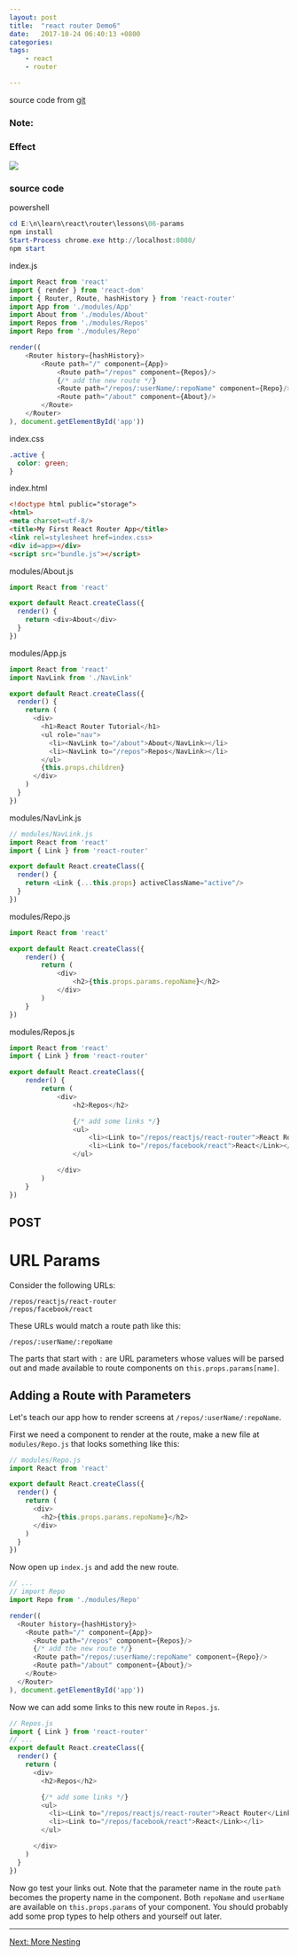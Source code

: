 ```yaml
---
layout: post
title:  "react router Demo6"
date:   2017-10-24 06:40:13 +0800
categories:  
tags: 
    - react
    - router

---  
```


source code from [git](https://github.com/reactjs/react-router-tutorial/tree/master/lessons/06-params)

### Note: ###



### Effect ###

![](https://i.imgur.com/mAY3n3S.gif)

### source code ###
powershell
```powershell
cd E:\n\learn\react\router\lessons\06-params
npm install
Start-Process chrome.exe http://localhost:8080/
npm start
```
index.js
```javascript 
import React from 'react'
import { render } from 'react-dom'
import { Router, Route, hashHistory } from 'react-router'
import App from './modules/App'
import About from './modules/About'
import Repos from './modules/Repos'
import Repo from './modules/Repo'

render((
    <Router history={hashHistory}>
        <Route path="/" component={App}>
            <Route path="/repos" component={Repos}/>
            {/* add the new route */}
            <Route path="/repos/:userName/:repoName" component={Repo}/>
            <Route path="/about" component={About}/>
        </Route>
    </Router>
), document.getElementById('app'))
```

index.css
```css 
.active {
  color: green;
}

```

index.html
```html  
<!doctype html public="storage">
<html>
<meta charset=utf-8/>
<title>My First React Router App</title>
<link rel=stylesheet href=index.css>
<div id=app></div>
<script src="bundle.js"></script>

```

modules/About.js
```javascript 
import React from 'react'

export default React.createClass({
  render() {
    return <div>About</div>
  }
})

```

modules/App.js
```javascript 
import React from 'react'
import NavLink from './NavLink'

export default React.createClass({
  render() {
    return (
      <div>
        <h1>React Router Tutorial</h1>
        <ul role="nav">
          <li><NavLink to="/about">About</NavLink></li>
          <li><NavLink to="/repos">Repos</NavLink></li>
        </ul>
        {this.props.children}
      </div>
    )
  }
})

```

modules/NavLink.js
```javascript 
// modules/NavLink.js
import React from 'react'
import { Link } from 'react-router'

export default React.createClass({
  render() {
    return <Link {...this.props} activeClassName="active"/>
  }
})

```

modules/Repo.js
```javascript 
import React from 'react'

export default React.createClass({
    render() {
        return (
            <div>
                <h2>{this.props.params.repoName}</h2>
            </div>
        )
    }
})
```

modules/Repos.js
```javascript 
import React from 'react'
import { Link } from 'react-router'

export default React.createClass({
    render() {
        return (
            <div>
                <h2>Repos</h2>

                {/* add some links */}
                <ul>
                    <li><Link to="/repos/reactjs/react-router">React Router</Link></li>
                    <li><Link to="/repos/facebook/react">React</Link></li>
                </ul>

            </div>
        )
    }
})
```


## POST ##

# URL Params

Consider the following URLs:

```
/repos/reactjs/react-router
/repos/facebook/react
```

These URLs would match a route path like this:

```
/repos/:userName/:repoName
```

The parts that start with `:` are URL parameters whose values will be
parsed out and made available to route components on
`this.props.params[name]`.

## Adding a Route with Parameters

Let's teach our app how to render screens at `/repos/:userName/:repoName`.

First we need a component to render at the route, make a new file at
`modules/Repo.js` that looks something like this:

```js
// modules/Repo.js
import React from 'react'

export default React.createClass({
  render() {
    return (
      <div>
        <h2>{this.props.params.repoName}</h2>
      </div>
    )
  }
})
```

Now open up `index.js` and add the new route.

```js
// ...
// import Repo
import Repo from './modules/Repo'

render((
  <Router history={hashHistory}>
    <Route path="/" component={App}>
      <Route path="/repos" component={Repos}/>
      {/* add the new route */}
      <Route path="/repos/:userName/:repoName" component={Repo}/>
      <Route path="/about" component={About}/>
    </Route>
  </Router>
), document.getElementById('app'))
```

Now we can add some links to this new route in `Repos.js`.

```js
// Repos.js
import { Link } from 'react-router'
// ...
export default React.createClass({
  render() {
    return (
      <div>
        <h2>Repos</h2>

        {/* add some links */}
        <ul>
          <li><Link to="/repos/reactjs/react-router">React Router</Link></li>
          <li><Link to="/repos/facebook/react">React</Link></li>
        </ul>

      </div>
    )
  }
})
```

Now go test your links out. Note that the parameter name in the route
`path` becomes the property name in the component. Both `repoName` and
`userName` are available on `this.props.params` of your component. You
should probably add some prop types to help others and yourself out
later.

---

[Next: More Nesting](../07-more-nesting/)